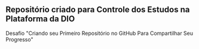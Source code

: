 ## Repositório criado para Controle dos Estudos na Plataforma da DIO

Desafio "Criando seu Primeiro Repositório no GitHub Para Compartilhar Seu Progresso"